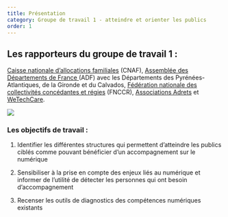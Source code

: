 ```yaml
---
title: Présentation
category: Groupe de travail 1 - atteindre et orienter les publics
order: 1
---
```


## Les rapporteurs du groupe de travail 1 :

[Caisse nationale d’allocations familiales](www.securite-sociale.fr) (CNAF), [Assemblée des Départements de France ](www.departements.fr)(ADF) avec les Départements des Pyrénées-Atlantiques, de la Gironde et du Calvados, [Fédération nationale des collectivités concédantes et régies](www.fnccr.fr) (FNCCR), [Associations Adrets](www.adrets-asso.fr) et [WeTechCare](www.wetechcare.org).

![](https://societenumerique.gouv.fr/wp-content/uploads/2018/01/logosgt1-1-1024x158.png)

### Les objectifs de travail :

1. Identifier les différentes structures qui permettent d’atteindre les publics ciblés comme pouvant bénéficier d’un accompagnement sur le numérique

2. Sensibiliser à la prise en compte des enjeux liés au numérique et informer de l’utilité de détecter les personnes qui ont besoin d’accompagnement

3. Recenser les outils de diagnostics des compétences numériques existants